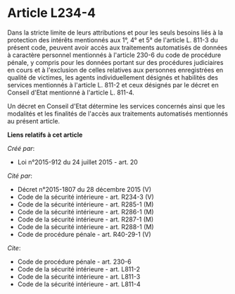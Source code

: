 # Article L234-4

Dans la stricte limite de leurs attributions et pour les seuls besoins liés à la protection des intérêts mentionnés aux 1°,
4° et 5° de l'article L. 811-3 du présent code, peuvent avoir accès aux traitements automatisés de données à caractère
personnel mentionnés à l'article 230-6 du code de procédure pénale, y compris pour les données portant sur des procédures
judiciaires en cours et à l'exclusion de celles relatives aux personnes enregistrées en qualité de victimes, les agents
individuellement désignés et habilités des services mentionnés à l'article L. 811-2 et ceux désignés par le décret en Conseil
d'Etat mentionné à l'article L. 811-4. 

Un décret en Conseil d'Etat détermine les services concernés ainsi que les modalités et les finalités de l'accès aux
traitements automatisés mentionnés au présent article.

**Liens relatifs à cet article**

_Créé par_:

  - Loi n°2015-912 du 24 juillet 2015 - art. 20

_Cité par_:

  - Décret n°2015-1807 du 28 décembre 2015 (V)
  - Code de la sécurité intérieure - art. R234-3 (V)
  - Code de la sécurité intérieure - art. R285-1 (M)
  - Code de la sécurité intérieure - art. R286-1 (M)
  - Code de la sécurité intérieure - art. R287-1 (M)
  - Code de la sécurité intérieure - art. R288-1 (M)
  - Code de procédure pénale - art. R40-29-1 (V)

_Cite_:

  - Code de procédure pénale - art. 230-6
  - Code de la sécurité intérieure - art. L811-2
  - Code de la sécurité intérieure - art. L811-3
  - Code de la sécurité intérieure - art. L811-4
